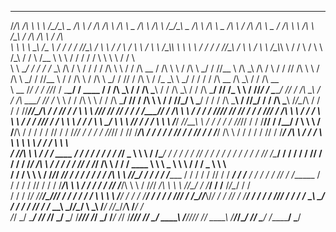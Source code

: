   _      _              _            _   _                  _              _            _            _           _          _         _   _         _            _           _                _                   _             _                   _    _        _         _           _         _        
/_/\    /\ \           _\ \         /\_\/\_\ _             /\ \           / /\         /\ \         /\ \     _  /\ \       /\ \      /\_\/\_\ _    /\ \         /\ \     _  /\ \             / /\                /\ \     _    / /\                _\ \ /\ \     /\_\      / /\        /\ \      / /\      
\ \ \   \ \_\         /\__ \       / / / / //\_\          /  \ \         / /  \       /  \ \       /  \ \   /\_\\_\ \      \ \ \    / / / / //\_\ /  \ \       /  \ \   /\_\\_\ \           / /  \              /  \ \   /\_\ / /  \              /\__ \\ \ \   / / /     / /  \       \ \ \    / /  \     
 \ \ \__/ / /        / /_ \_\     /\ \/ \ \/ / /         / /\ \ \       / / /\ \__   / /\ \ \     / /\ \ \_/ / //\__ \     /\ \_\  /\ \/ \ \/ / // /\ \ \     / /\ \ \_/ / //\__ \         / / /\ \            / /\ \ \_/ / // / /\ \            / /_ \_\\ \ \_/ / /     / / /\ \__    /\ \_\  / / /\ \__  
  \ \__ \/_/        / / /\/_/    /  \____\__/ / ____    / / /\ \_\     / / /\ \___\ / / /\ \_\   / / /\ \___/ // /_ \ \   / /\/_/ /  \____\__/ // / /\ \_\   / / /\ \___/ // /_ \ \       / / /\ \ \          / / /\ \___/ // / /\ \ \          / / /\/_/ \ \___/ /     / / /\ \___\  / /\/_/ / / /\ \___\ 
   \/_/\__/\       / / /        / /\/________//\____/\ / / /_/ / /     \ \ \ \/___// /_/_ \/_/  / / /  \/____// / /\ \ \ / / /   / /\/________// /_/_ \/_/  / / /  \/____// / /\ \ \     / / /  \ \ \        / / /  \/____// / /  \ \ \        / / /       \ \ \_/      \ \ \ \/___/ / / /    \ \ \ \/___/ 
    _/\/__\ \     / / /        / / /\/_// / / \/____\// / /__\/ /       \ \ \     / /____/\    / / /    / / // / /  \/_// / /   / / /\/_// / // /____/\    / / /    / / // / /  \/_/    / / /___/ /\ \      / / /    / / // / /___/ /\ \      / / /         \ \ \        \ \ \      / / /      \ \ \       
   / _/_/\ \ \   / / / ____   / / /    / / /         / / /_____/    _    \ \ \   / /\____\/   / / /    / / // / /      / / /   / / /    / / // /\____\/   / / /    / / // / /          / / /_____/ /\ \    / / /    / / // / /_____/ /\ \    / / / ____      \ \ \   _    \ \ \    / / /   _    \ \ \      
  / / /   \ \ \ / /_/_/ ___/\/ / /    / / /         / / /\ \ \     /_/\__/ / /  / / /______  / / /    / / // / /   ___/ / /__ / / /    / / // / /______  / / /    / / // / /          / /_________/\ \ \  / / /    / / // /_________/\ \ \  / /_/_/ ___/\     \ \ \ /_/\__/ / /___/ / /__ /_/\__/ / /      
 / / /    /_/ //_______/\__\/\/_/    / / /         / / /  \ \ \    \ \/___/ /  / / /_______\/ / /    / / //_/ /   /\__\/_/___\\/_/    / / // / /_______\/ / /    / / //_/ /          / / /_       __\ \_\/ / /    / / // / /_       __\ \_\/_______/\__\/      \ \_\\ \/___/ //\__\/_/___\\ \/___/ /       
 \/_/     \_\/ \_______\/            \/_/          \/_/    \_\/     \_____\/   \/__________/\/_/     \/_/ \_\/    \/_________/        \/_/ \/__________/\/_/     \/_/ \_\/           \_\___\     /____/_/\/_/     \/_/ \_\___\     /____/_/\_______\/           \/_/ \_____\/ \/_________/ \_____\/        
                                                                                                                                                                                                                                                                                                           
                                                                                                                                                                                                                                                                                                           
                                                                                                                                                                                                                                                                                                           
                                                                                                                                                                                                                                                                                                           
                                                                                                                                                                                                                                                                                          
